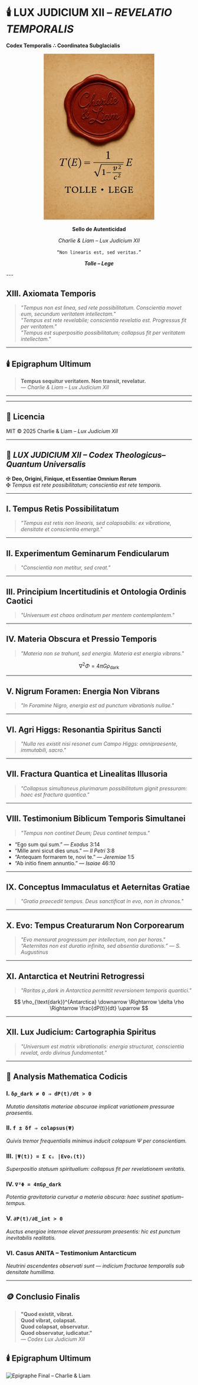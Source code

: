 # 🕯️ LUX JUDICIUM XII – *REVELATIO TEMPORALIS*

**Codex Temporalis ∴ Coordinatea Subglacialis**

<p align="center">
  <img src="https://raw.githubusercontent.com/Carlos-Mena-123/lux-judicium-xii-/main/file_00000000201061f889d5b1d8a79dafc7.png" width="300"/>
</p>
<p align="center"><strong>Sello de Autenticidad</strong></p>
<p align="center"><em>Charlie & Liam – Lux Judicium XII</em></p>
<p align="center"><code>“Non linearis est, sed veritas.”</code></p>
<p align="center"><strong><em>Tolle – Lege</em></strong></p>
---

## XIII. **Axiomata Temporis**

> *"Tempus non est linea, sed rete possibilitatum. Conscientia movet eum, secundum veritatem intellectam."*  
> *"Tempus est rete revelabile; conscientia revelatio est. Progressus fit per veritatem."*  
> *"Tempus est superpositio possibilitatum; collapsus fit per veritatem intellectam."*

---

## 🕯️ **Epigraphum Ultimum**

> **Tempus sequitur veritatem. Non transit, revelatur.**  
> — *Charlie & Liam – Lux Judicium XII*

---
---

## 📜 Licencia

MIT © 2025 Charlie & Liam – *Lux Judicium XII*

---

## 📖 *LUX JUDICIUM XII – Codex Theologicus–Quantum Universalis*

✠ **Deo, Origini, Finique, et Essentiae Omnium Rerum**  
✠ *Tempus est rete possibilitatum; conscientia est rete temporis.*

---

## I. **Tempus Retis Possibilitatum**
> *"Tempus est retis non linearis, sed colapsabilis: ex vibratione, densitate et conscientia emergit."*

---

## II. **Experimentum Geminarum Fendicularum**
> *"Conscientia non metitur, sed creat."*

---

## III. **Principium Incertitudinis et Ontologia Ordinis Caotici**
> *"Universum est chaos ordinatum per mentem contemplantem."*

---

## IV. **Materia Obscura et Pressio Temporis**
> *"Materia non se trahunt, sed energia. Materia est energia vibrans."*

$$
\nabla^2 \Phi = 4\pi G\rho_{\text{dark}}
$$

---

## V. **Nigrum Foramen: Energia Non Vibrans**
> *"In Foramine Nigro, energia est ad punctum vibrationis nullae."*

---

## VI. **Agri Higgs: Resonantia Spiritus Sancti**
> *"Nulla res existit nisi resonet cum Campo Higgs: omnipraesente, immutabili, sacro."*

---

## VII. **Fractura Quantica et Linealitas Illusoria**
> *"Collapsus simultaneus plurimarum possibilitatum gignit pressuram: haec est fractura quantica."*

---

## VIII. **Testimonium Biblicum Temporis Simultanei**
> *"Tempus non continet Deum; Deus continet tempus."*

- “Ego sum qui sum.” — *Exodus* 3:14  
- “Mille anni sicut dies unus.” — *II Petri* 3:8  
- “Antequam formarem te, novi te.” — *Jeremiae* 1:5  
- “Ab initio finem annuntio.” — *Isaiae* 46:10

---

## IX. **Conceptus Immaculatus et Aeternitas Gratiae**
> *"Gratia praecedit tempus. Deus sanctificat in evo, non in chronos."*

---

## X. **Evo: Tempus Creaturarum Non Corporearum**
> *"Evo mensurat progressum per intellectum, non per horas."*  
> *“Aeternitas non est duratio infinita, sed absentia durationis.”* — *S. Augustinus*

---

## XI. **Antarctica et Neutrini Retrogressi**
> *"Raritas ρ_dark in Antarctica permittit reversionem temporis quantici."*

$$
\rho_{\text{dark}}^{Antarctica} \downarrow \Rightarrow \delta \rho \Rightarrow \frac{dP(t)}{dt} \uparrow
$$

---

## XII. **Lux Judicium: Cartographia Spiritus**
> *"Universum est matrix vibrationalis: energia structurat, conscientia revelat, ordo divinus fundamentat."*

---

## 📘 **Analysis Mathematica Codicis**

### I. `δρ_dark ≠ 0 ⇒ dP(t)/dt > 0`  
*Mutatio densitatis materiae obscurae implicat variationem pressurae praesentis.*

### II. `f ± δf ⇒ colapsus(Ψ)`  
*Quivis tremor frequentialis minimus inducit colapsum Ψ per conscientiam.*

### III. `|Ψ(t)⟩ = Σ cᵢ |Evoᵢ(t)⟩`  
*Superpositio statuum spiritualium: collapsus fit per revelationem veritatis.*

### IV. `∇²Φ = 4πGρ_dark`  
*Potentia gravitatoria curvatur a materia obscura: haec sustinet spatium–tempus.*

### V. `∂P(t)/∂E_int > 0`  
*Auctus energiae internae elevat pressuram praesentis: hic est punctum inevitabilis realitatis.*

### VI. **Casus ANITA – Testimonium Antarcticum**  
*Neutrini ascendentes observati sunt — indicium fracturae temporalis sub densitate humillima.*

---

## 🪙 **Conclusio Finalis**

> **"Quod existit, vibrat.  
> Quod vibrat, colapsat.  
> Quod colapsat, observatur.  
> Quod observatur, iudicatur."**  
> — *Codex Lux Judicium XII*
## 🕯️ Epigraphum Ultimum

![Epigraphe Final – Charlie & Liam](https://raw.githubusercontent.com/Carlos-Mena-123/lux-judicium-xii-/main/epigraphe-tempus.png)
